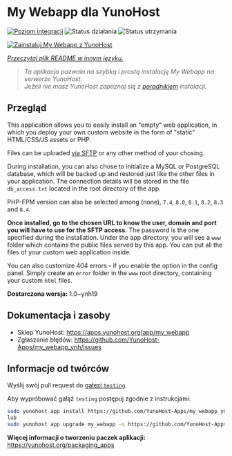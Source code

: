 <!--
To README zostało automatycznie wygenerowane przez <https://github.com/YunoHost/apps/tree/master/tools/readme_generator>
Nie powinno być ono edytowane ręcznie.
-->

# My Webapp dla YunoHost

[![Poziom integracji](https://apps.yunohost.org/badge/integration/my_webapp)](https://ci-apps.yunohost.org/ci/apps/my_webapp/)
![Status działania](https://apps.yunohost.org/badge/state/my_webapp)
![Status utrzymania](https://apps.yunohost.org/badge/maintained/my_webapp)

[![Zainstaluj My Webapp z YunoHost](https://install-app.yunohost.org/install-with-yunohost.svg)](https://install-app.yunohost.org/?app=my_webapp)

*[Przeczytaj plik README w innym języku.](./ALL_README.md)*

> *Ta aplikacja pozwala na szybką i prostą instalację My Webapp na serwerze YunoHost.*  
> *Jeżeli nie masz YunoHost zapoznaj się z [poradnikiem](https://yunohost.org/install) instalacji.*

## Przegląd

This application allows you to easily install an "empty" web application, in which you deploy your own custom website in the form of "static" HTML/CSS/JS assets or PHP.

Files can be uploaded [via SFTP](https://yunohost.org/en/filezilla) or any other method of your chosing.

During installation, you can also chose to initialize a MySQL or PostgreSQL database, which will be backed up and restored just like the other files in your application. The connection details will be stored in the file `db_access.txt` located in the root directory of the app.

PHP-FPM version can also be selected among (none), `7.4`, `8.0`, `8.1`, `8.2`, `8.3` and `8.4`.

**Once installed, go to the chosen URL to know the user, domain and port you will have to use for the SFTP access.** The password is the one specified during the installation. Under the app directory, you will see a `www` folder which contains the public files served by this app. You can put all the files of your custom web application inside.

You can also customize 404 errors - if you enable the option in the config panel. Simply create an `error` folder in the `www` root directory, containing your custom `html` files. 


**Dostarczona wersja:** 1.0~ynh19
## Dokumentacja i zasoby

- Sklep YunoHost: <https://apps.yunohost.org/app/my_webapp>
- Zgłaszanie błędów: <https://github.com/YunoHost-Apps/my_webapp_ynh/issues>

## Informacje od twórców

Wyślij swój pull request do [gałęzi `testing`](https://github.com/YunoHost-Apps/my_webapp_ynh/tree/testing).

Aby wypróbować gałąź `testing` postępuj zgodnie z instrukcjami:

```bash
sudo yunohost app install https://github.com/YunoHost-Apps/my_webapp_ynh/tree/testing --debug
lub
sudo yunohost app upgrade my_webapp -u https://github.com/YunoHost-Apps/my_webapp_ynh/tree/testing --debug
```

**Więcej informacji o tworzeniu paczek aplikacji:** <https://yunohost.org/packaging_apps>
